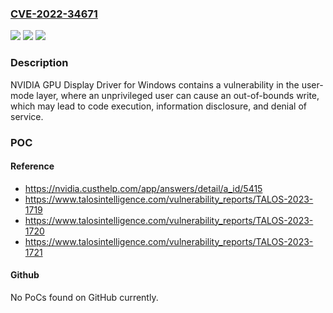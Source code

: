 ### [CVE-2022-34671](https://cve.mitre.org/cgi-bin/cvename.cgi?name=CVE-2022-34671)
![](https://img.shields.io/static/v1?label=Product&message=NVIDIA%20GPU%20Display%20Driver%20for%20Windows&color=blue)
![](https://img.shields.io/static/v1?label=Version&message=All%20versions%20prior%20to%20and%20including%2015.2%2C%2013.7%2C%20and%2011.12%2C%20and%20all%20versions%20prior%20to%20and%20including%20the%20May%202023%20release%20&color=brightgreen)
![](https://img.shields.io/static/v1?label=Vulnerability&message=CWE-787%20Out-of-bounds%20Write&color=brightgreen)

### Description

NVIDIA GPU Display Driver for Windows contains a vulnerability in the user-mode layer, where an unprivileged user can cause an out-of-bounds write, which may lead to code execution, information disclosure, and denial of service.

### POC

#### Reference
- https://nvidia.custhelp.com/app/answers/detail/a_id/5415
- https://www.talosintelligence.com/vulnerability_reports/TALOS-2023-1719
- https://www.talosintelligence.com/vulnerability_reports/TALOS-2023-1720
- https://www.talosintelligence.com/vulnerability_reports/TALOS-2023-1721

#### Github
No PoCs found on GitHub currently.

